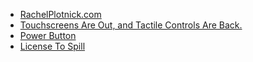 - [RachelPlotnick.com](https://rachelplotnick.com/)
- [Touchscreens Are Out, and Tactile Controls Are Back.](https://spectrum.ieee.org/touchscreens)
- [Power Button](https://www.amazon.com/Power-Button-History-Pleasure-Politics/dp/0262038234)
- [License To Spill](https://www.amazon.com/License-Spill-Where-Devices-Liquid/dp/0262551586)